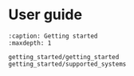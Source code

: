 # User guide

```{toctree}
:caption: Getting started
:maxdepth: 1

getting_started/getting_started
getting_started/supported_systems
```
